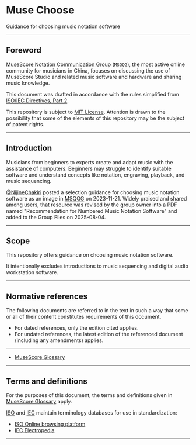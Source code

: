 # Muse Choose

Guidance for choosing music notation software

---

## Foreword

[MuseScore Notation Communication Group](https://musescore.org/node/295275) (`MSQQG`), the most active online community for musicians in China, focuses on discussing the use of MuseScore Studio and related music software and hardware and sharing music knowledge.

This document was drafted in accordance with the rules simplified from [ISO/IEC Directives, Part 2](https://www.iso.org/directives).

This repository is subject to [MIT License](/LICENSE). Attention is drawn to the possibility that some of the elements of this repository may be the subject of patent rights.

---

## Introduction

Musicians from beginners to experts create and adapt music with the assistance of computers. Beginners may struggle to identify suitable software and understand concepts like notation, engraving, playback, and music sequencing.

[@NijineChakiri](https://github.com/NijineChakiri) posted a selection guidance for choosing music notation software as an image in [MSQQG](https://musescore.org/node/295275) on 2023-11-21. Widely praised and shared among users, that resource was revised by the group owner into a PDF named "Recommendation for Numbered Music Notation Software" and added to the Group Files on 2025-08-04.

---

## Scope

This repository offers guidance on choosing music notation software.

It intentionally excludes introductions to music sequencing and digital audio workstation software.

---

## Normative references

The following documents are referred to in the text in such a way that some or all of their content constitutes requirements of this document.

- For dated references, only the edition cited applies.
- For undated references, the latest edition of the referenced document (including any amendments) applies.

---

- [MuseScore Glossary](https://app.transifex.com/musescore/glossary/)

---

## Terms and definitions

For the purposes of this document, the terms and definitions given in [MuseScore Glossary](https://app.transifex.com/musescore/glossary/) apply.

[ISO](https://www.iso.org) and [IEC](https://www.iec.ch) maintain terminology databases for use in standardization:

- [ISO Online browsing platform](https://www.iso.org/obp)
- [IEC Electropedia](https://www.electropedia.org)

---
